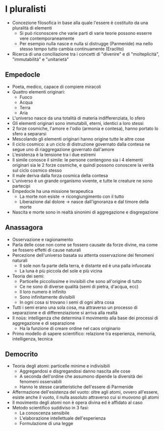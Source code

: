 # I pluralisti

- Concezione filosofica in base alla quale l'essere è costituito da una pluralità di elementi
	- Si può riconoscere che varie parti di varie teorie possono esserre vere contemporaneamente
	- Per esempio nulla nasce e nulla si distrugge (Parmenide) ma nello stesso tempo tutto cambia continuamente (Eraclito)
- Ricerca di una conciliazione tra i concetti di "divenire" e di "molteplicità", "immutabilità" e "unitarietà"

## Empedocle

- Poeta, medico, capace di compiere miracoli
- Quattro elementi originari:
	- Fuoco
	- Acqua
	- Terra
	- Aria
- L'universo nasce da una totalità di materia indifferenziata, lo sfero
- Gli elementi originari sono immutabili, eterni, identici a loro stessi
- 2 forze cosmiche, l'amore e l'odio (armonia e contesa), hanno portato lo sfero a separarsi
- Mescolando gli elementi originari hanno origine tutte le altre cose
- Il ciclo cosmico: a un ciclo di distruzione governato dalla contesa ne segue uno di riaggregazione governato dall'amore
- L'esistenza è la tensione tra i due estremi
- Il simile conosce il simile: le persone contengono sia i 4 elementi originari sia le 2 forze cosmiche, e quindi possono conoscere la verità sul ciclo cosmico stesso
- Il male deriva dalla forza cosmica della contesa
- L'universo è un grande organismo vivente, e tutte le creature ne sono partecipi
- Empedocle ha una missione terapeutica
	- La morte non esiste →  ricongiungimento con il tutto
	- Liberazione dal dolore → nasce dall'ignoranza e dal timore della morte
- Nascita e morte sono in realtà sinonimi di aggregazione e disgregazione

## Anassagora

- Osservazione e ragionamento
- Parla delle cose non come se fossero causate da forze divine, ma come se fossero effetti di cause naturali
- Percezione dell'universo basata su attenta osservazione dei fenomeni naturali
	- Il sole non fa parte della terra, è distante ed è una palla infuocata
	- La luna è più piccola del sole e più vicina
- Teoria dei semi:
	- Particelle piccolissime e invisibili che sono all'origine di tutto
	- Ce ne sono di diverse qualità (semi di pietra, d'acqua, ecc)
	- Il loro numero è infinito
	- Sono infinitamente divisibili
	- In ogni cosa si trovano i semi di ogni altra cosa
- Tutti i semi erano una sola cosa, ma attraverso un processo di separazione e di differenziazione si arriva alla realtà
- Il noùs: intelligenza che determina il movimento alla base dei processi di aggregazione e di separazione
	- Ha la funzione di creare ordine nel caos originario
- Primo modello di sapere scientifico: relazione tra esperienza, memoria, intelligenza, tecnica

## Democrito

- Teoria degli atomi: particelle minime e indivisibili
	- Aggregandosi e disgregandosi danno nascita alle cose
	- A seconda dell'ordine che assumono dipende la diversità dei fenomeni osservabili
	- Hanno le stesse caratteristiche dell'essere di Parmenide
- Affermazione dell'esistenza del vuoto: oltre agli atomi, ovvero all'essere, esiste anche il vuoto, il nulla assoluto attraverso cui si muovono gli atomi
- Il movimento degli atomi non è opera divina ed è affidato al caso
- Metodo scientifico suddiviso in 3 fasi:
	- La conoscenza sensibile
	- L'elaborazione intellettuale dell'esperienza
	- Formulazione di una legge
